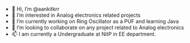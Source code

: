 - 👋 Hi, I’m @aankitkrr
- 👀 I’m interested in Analog electronics related projects 
- 🌱 I’m currently working on Ring Oscillator as a PUF and learning Java
- 💞️ I’m looking to collaborate on any project related to Analog electronics 
- 📫 I am currently a Undergraduate at NitP in EE department.

<!---
aankitkrr/aankitkrr is a ✨ special ✨ repository because its `README.md` (this file) appears on your GitHub profile.
You can click the Preview link to take a look at your changes.
--->
